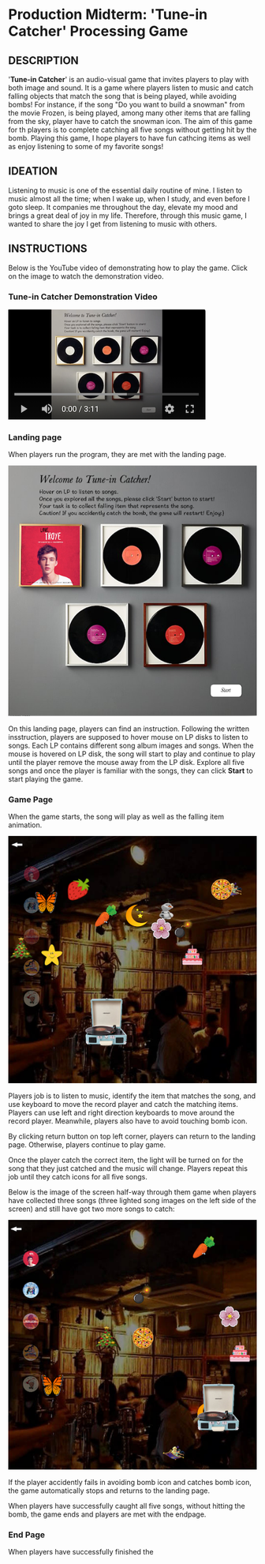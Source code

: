 # Production Midterm: 'Tune-in Catcher' Processing Game

## DESCRIPTION
'**Tune-in Catcher**' is an audio-visual game that invites players to play with both image and sound. It is a game where players listen to music and catch falling objects that match the song that is being played, while avoiding bombs! For instance, if the song "Do you want to build a snowman" from the movie Frozen, is being played, among many other items that are falling from the sky, player have to catch the snowman icon. The aim of this game for th players is to complete catching all five songs without getting hit by the bomb. Playing this game, I hope players to have fun cathcing items as well as enjoy listening to some of my favorite songs! 

## IDEATION 
Listening to music is one of the essential daily routine of mine. I listen to music almost all the time; when I wake up, when I study, and even before I goto sleep. It  companies me throughout the day, elevate my mood and brings a great deal of joy in my life. Therefore, through this music game, I wanted to share the joy I get from listening to music with others. 

## INSTRUCTIONS

Below is the YouTube video of demonstrating how to play the game. 
Click on the image to watch the demonstration video. 

### Tune-in Catcher Demonstration Video 

[![Watch the video](Images/YouTubevideo.png)](https://youtu.be/qE8WP0k1MyA)

### Landing page 

When players run the program, they are met with the landing page. 

 ![alt-text](Images/landingpage.png)  
 
 On this landing page, players can find an instruction. Following the written insstruction, players are supposed to hover mouse on LP disks to listen to songs. Each LP contains different song album images and songs. When the mouse is hovered on LP disk, the song will start to play and continue to play until the player remove the mouse away from the LP disk. Explore all five songs and once the player is familiar with the songs, they can click **Start** to start playing the game. 
 
### Game Page

When the game starts, the song will play as well as the falling item animation. 

 ![alt-text](Images/playgame.png)  

Players job is to listen to music, identify the item that matches the song, and use keyboard to move the record player and catch the matching items.
Players can use left and right direction keyboards to move around the record player. 
Meanwhile, players also have to avoid touching bomb icon. 

By clicking return button on top left corner, players can return to the landing page. Otherwise, players continue to play game. 

Once the player catch the correct item, the light will be turned on for the song that they just catched and the music will change. 
Players repeat this job until they catch icons for all five songs. 

Below is the image of the screen half-way through them game when players have collected three songs (three lighted song images on the left side of the screen) and still have got two more songs to catch:

 ![alt-text](Images/lighton.png)  
 
 If the player accidently fails in avoiding bomb icon and catches bomb icon, the game automatically stops and returns to the landing page. 
 
 When players have successfully caught all five songs, without hitting the bomb, the game ends and players are met with the endpage. 
 
 ### End Page
When players have successfully finished the 
 
